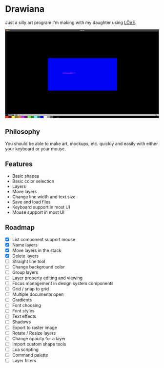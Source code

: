 # Drawiana

Just a silly art program I'm making with my daughter using [LÖVE](https://love2d.org/).

![Here's what drawiana looks like](/drawiana.png "Screenshot of drawiana")

## Philosophy
You should be able to make art, mockups, etc. quickly and easily with either your keyboard or your mouse.

## Features
- Basic shapes
- Basic color selection
- Layers
- Move layers
- Change line width and text size
- Save and load files
- Keyboard support in most UI
- Mouse support in most UI

## Roadmap
- [x] List component support mouse
- [x] Name layers
- [x] Move layers in the stack
- [x] Delete layers
- [ ] Straight line tool
- [ ] Change background color
- [ ] Group layers
- [ ] Layer property editing and viewing
- [ ] Focus management in design system components
- [ ] Grid / snap to grid
- [ ] Multiple documents open
- [ ] Gradients
- [ ] Font choosing
- [ ] Font styles
- [ ] Text effects
- [ ] Shadows
- [ ] Export to raster image
- [ ] Rotate / Resize layers
- [ ] Change opacity for a layer
- [ ] Import custom shape tools
- [ ] Lua scripting
- [ ] Command palette
- [ ] Layer filters
